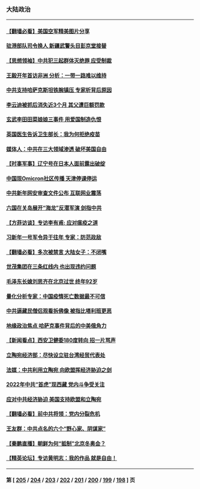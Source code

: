 ### 大陆政治
---
#### [【翻墙必看】美国空军精美图片分享](../../pages/ncid277/n13493838.md) 
#### [驻港部队司令换人 新疆武警头目彭京堂接替](../../pages/ncid277/n13493110.md) 
#### [【思想领袖】中共犯三起群体灭绝罪 应受制裁](../../pages/ncid277/n13462739.md) 
#### [王毅开年首访非洲 分析：一带一路难以维持](../../pages/ncid277/n13493155.md) 
#### [中共支持哈萨克斯坦铁腕镇压 专家析背后原因](../../pages/ncid277/n13493216.md) 
#### [李云迪被抓后消失近3个月 其父遭巨额罚款](../../pages/ncid277/n13493015.md) 
#### [玄武李田田菜娘娘三事件 用爱国制造仇恨](../../pages/ncid277/n13493049.md) 
#### [英国医生告诉卫生部长：我为何拒绝疫苗](../../pages/ncid277/n13492751.md) 
#### [媒体人：中共在三大领域渗透 破坏美国自由](../../pages/ncid277/n13489614.md) 
#### [【时事军事】辽宁号在日本人面前露出破绽](../../pages/ncid277/n13491856.md) 
#### [中国现Omicron社区传播 天津停课停运](../../pages/ncid277/n13492307.md) 
#### [中共新年网安审查文件公布 互联网业震荡](../../pages/ncid277/n13491732.md) 
#### [六国在关岛展开“海龙”反潜军演 剑指中共](../../pages/ncid277/n13491098.md) 
#### [【方菲访谈】专访李有甫: 应对瘟疫之道](../../pages/ncid277/n13491368.md) 
#### [习新年一号军令异于往年 专家：防范政敌](../../pages/ncid277/n13491561.md) 
#### [【翻墙必看】多次被禁言 大陆女子：不闭嘴](../../pages/ncid277/n13491402.md) 
#### [世茂集团在三条红线内 也出现违约问题](../../pages/ncid277/n13490985.md) 
#### [毛泽东长媳刘思齐在北京过世 终年92岁](../../pages/ncid277/n13491114.md) 
#### [量化分析专家：中国疫情死亡数据最不可信](../../pages/ncid277/n13489286.md) 
#### [中共逼藏民僧侣观看拆佛像 被指比塔利班更恶](../../pages/ncid277/n13490309.md) 
#### [地缘政治焦点 哈萨克事件背后的中美俄角力](../../pages/ncid277/n13489542.md) 
#### [【新闻看点】西安卫健委180度转向 招一片骂声](../../pages/ncid277/n13489301.md) 
#### [立陶宛经济部：尽快设立驻台湾经贸代表处](../../pages/ncid277/n13489976.md) 
#### [法媒：中共利用立陶宛 向欧盟挥经济胁迫之剑](../../pages/ncid277/n13489685.md) 
#### [2022年中共“首虎”现西藏 党内斗争受关注](../../pages/ncid277/n13489866.md) 
#### [应对中共经济胁迫 美国支持欧盟和立陶宛](../../pages/ncid277/n13489510.md) 
#### [【翻墙必看】前中共将领：党内分裂危机](../../pages/ncid277/n13489647.md) 
#### [王友群：中共点名的六个“野心家、阴谋家”](../../pages/ncid277/n13489448.md) 
#### [【秦鹏直播】朝鲜为何“抵制”北京冬奥会？](../../pages/ncid277/n13489421.md) 
#### [【精英论坛】专访黄明志：我的作品 就是自由！](../../pages/ncid277/n13489403.md) 

---
#### 第 [ [205](./205.md) / [204](./204.md) / [203](./203.md) / [202](./202.md) / [201](./201.md) / [200](./200.md) / [199](./199.md) / [198](./198.md) ] 页
